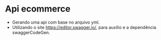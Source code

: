 # Api ecommerce
- Gerando uma api com base no arquivo yml.
- Utilizando o site https://editor.swagger.io/, para auxílio e a dependência swaggerCodeGen.
